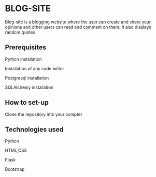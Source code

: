 # BLOG-SITE

Blog-site is a blogging website where the user can create and share your opinions and other users can read and comment on them. 
It also displays random quotes


## Prerequisites

Python installation

Installation of any code editor

Postgresql installation

SQLAlchemy installation

## How to set-up

Clone the repository into your compter

## Technologies used

Python

HTML,CSS

Flask

Bootstrap



